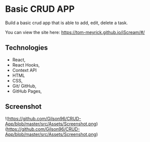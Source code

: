 # Basic CRUD APP

Build a basic crud app that is able to add, edit, delete a task. 

You can view the site here: 
https://tom-meyrick.github.io/iScream/#/

## Technologies
- React,
- React Hooks,
- Context API
- HTML 
- CSS,
- Git/ GitHub,
- GitHub Pages,

## Screenshot
!(https://github.com/Gilson96/CRUD-App/blob/master/src/Assets/Screenshot.png)
(https://github.com/Gilson96/CRUD-App/blob/master/src/Assets/Screenshot.png)
